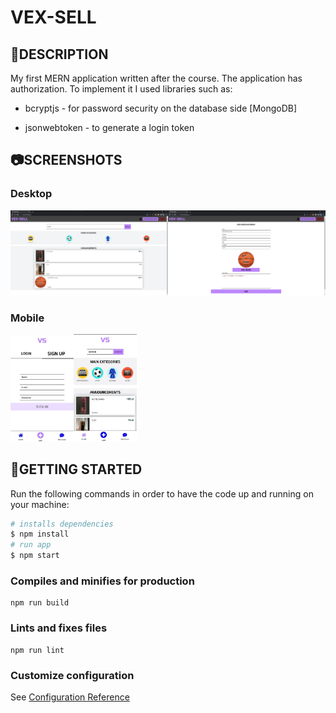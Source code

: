# **VEX-SELL**

## :scroll:DESCRIPTION

My first MERN application written after the course.
The application has authorization. To implement it I used libraries such as:

- bcryptjs - for password security on the database side [MongoDB]

- jsonwebtoken - to generate a login token  

## :camera:SCREENSHOTS

### Desktop

<img src='vexsell-announcements.png' width='50%'/><img src='vexsell-add.png' width='50%'/>

### Mobile

<img src='mobile-login.jpg' width='20%' /><img src='mobile-ann.jpg' width='20%'/>

## :checkered_flag:GETTING STARTED

Run the following commands in order to have the code up and running on your machine:

``` bash
# installs dependencies
$ npm install
# run app
$ npm start
```

### Compiles and minifies for production

```
npm run build
```

### Lints and fixes files

```
npm run lint
```

### Customize configuration

See [Configuration Reference](https://cli.vuejs.org/config/)


